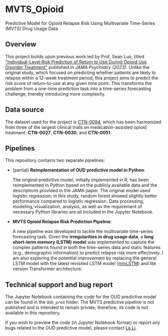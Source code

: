 # MVTS_Opioid
Predictive Model for Opioid Relapse Risk Using Multivariate Time-Series (MVTS) Drug Usage Data

## Overview
This project builds upon previous work led by Prof. Sean Luo, titled ["Individual-Level Risk Prediction of Return to Use During Opioid Use Disorder Treatment"](https://jamanetwork.com/journals/jamapsychiatry/fullarticle/2810311) published in _JAMA Psychiatry (2023)_. Unlike the original study, which focused on predicting whether patients are likely to relapse within a 12-week treatment period, this project aims to predict the risk score of return-to-use at any given time point. This transforms the problem from a one-time prediction task into a time-series forecasting challenge, thereby introducing more complexity.

## Data source
The dataset used for the project is [CTN-0094](https://github.com/CTN-0094/public.ctn0094data?tab=readme-ov-file), which has been harmonized from three of the largest clinical trials on medication-assisted opioid treatment: **CTN-0027**, **CTN-0030**, and **CTN-0051**.

## Pipelines
This repository contains two separate pipelines:
- (partial) **Reimplementation of OUD predictive model in Python**:

  The original predictive model, initially implemented in R, has been reimplemented in Python based on the publicly available data and the descriptions provided in the JAMA paper. The original model used logistic regression; in this study, random forest showed slightly better performance compared to logistic regression. Data processing, modeling, visualization, analysis, as well as the requirement of necessary Python libraries are all included in the Jupyter Notebook.
- **MVTS Opioid Relapse Risk Prediction Pipeline**:

  A new pipeline was developed to tackle the multivariate time-series forecasting task. Given the **irregularities in drug usage data**, a **long short-term memory (LSTM) model** was implemented to capture the complex patterns found in both the time-series data and static features (e.g., demographic information) to predict relapse risk more effectively. I am also exploring the potential improvement by replacing the general LSTM model with the latest revisited LSTM model ([minLSTM](https://arxiv.org/abs/2410.01201)) and lite version Transformer architecture.

## Technical support and bug report
The Jupyter Notebook containing the code for the OUD predictive model can be found in the `OUD_pred` folder. The MVTS predictive pipeline is not published and is intended to remain private; therefore, its code is not available in this repository.

If you wish to preview the code (in Jupyter Notebook format) or report any bugs related to the OUD predictive model, please contact [Le Li](mailto:lile.moziya@gmail.com). 
